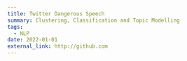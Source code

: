 ```yaml
---
title: Twitter Dangerous Speech
summary: Clustering, Classification and Topic Modelling
tags:
  - NLP
date: 2022-01-01
external_link: http://github.com
---
```

